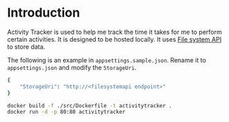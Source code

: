 # Introduction

Activity Tracker is used to help me track the time it takes for me to perform certain activities. It is designed to be hosted locally. It uses [File system API](https://github.com/seekdavidlee/filesystem-api) to store data.

The following is an example in `appsettings.sample.json`. Rename it to `appsettings.json` and modify the `StorageUri`.

```bash
{
	"StorageUri": "http://<filesystemapi endpoint>"
}
```

```bash
docker build -f ./src/Dockerfile -t activitytracker .
docker run -d -p 80:80 activitytracker
```